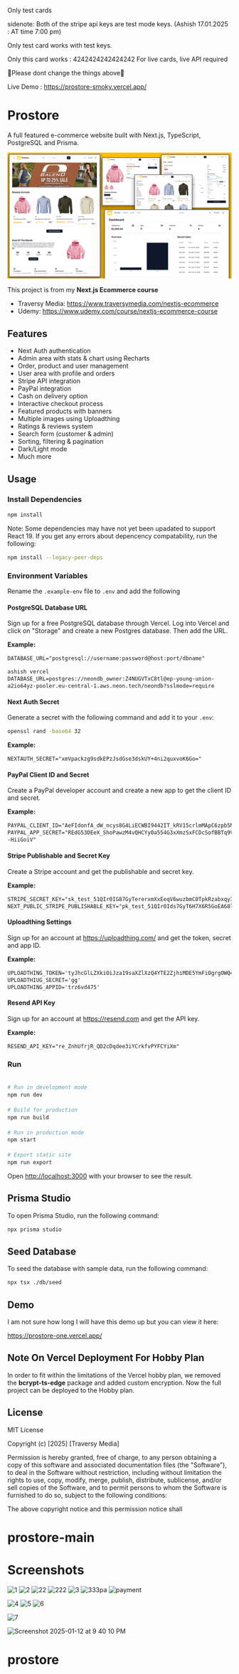 
Only test cards


sidenote: Both of the stripe api keys are test mode keys. (Ashish 17.01.2025 : AT time 7:00 pm)

Only test card works with test keys.


Only this card works : 4242424242424242
For live cards, live API required

🤩Please dont change the things above🤩



Live Demo :  https://prostore-smoky.vercel.app/ 


# Prostore

A full featured e-commerce website built with Next.js, TypeScript, PostgreSQL and Prisma.

<img src="/public/images/screen.png" alt="Next.js Ecommerce" />

This project is from my **Next.js Ecommerce course**

- Traversy Media: https://www.traversymedia.com/nextjs-ecommerce
- Udemy: https://www.udemy.com/course/nextjs-ecommerce-course

## Features

- Next Auth authentication
- Admin area with stats & chart using Recharts
- Order, product and user management
- User area with profile and orders
- Stripe API integration
- PayPal integration
- Cash on delivery option
- Interactive checkout process
- Featured products with banners
- Multiple images using Uploadthing
- Ratings & reviews system
- Search form (customer & admin)
- Sorting, filtering & pagination
- Dark/Light mode
- Much more

## Usage

### Install Dependencies

```bash
npm install
```

Note: Some dependencies may have not yet been upadated to support React 19. If you get any errors about depencency compatability, run the following:

```bash
npm install --legacy-peer-deps
```

### Environment Variables

Rename the `.example-env` file to `.env` and add the following

#### PostgreSQL Database URL

Sign up for a free PostgreSQL database through Vercel. Log into Vercel and click on "Storage" and create a new Postgres database. Then add the URL.

**Example:**

```
DATABASE_URL="postgresql://username:password@host:port/dbname"
```
```
ashish vercel
DATABASE_URL=postgres://neondb_owner:Z4NUGVTxC8tl@ep-young-union-a2io64yz-pooler.eu-central-1.aws.neon.tech/neondb?sslmode=require
``` 


#### Next Auth Secret

Generate a secret with the following command and add it to your `.env`:

```bash
openssl rand -base64 32
```

**Example:**

```
NEXTAUTH_SECRET="xmVpackzg9sdkEPzJsdGse3dskUY+4ni2quxvoK6Go="
```

#### PayPal Client ID and Secret

Create a PayPal developer account and create a new app to get the client ID and secret.

**Example:**

```
PAYPAL_CLIENT_ID="AeFIdonfA_dW_ncys8G4LiECWBI9442IT_kRV15crlmMApC6zpb5Nsd7zlxj7UWJ5FRZtx"
PAYPAL_APP_SECRET="REdG53DEeX_ShoPawzM4vQHCYy0a554G3xXmzSxFCDcSofBBTq9VRqjs6xsNVBcbjqz--HiiGoiV"
```

#### Stripe Publishable and Secret Key

Create a Stripe account and get the publishable and secret key.

**Example:**

```
STRIPE_SECRET_KEY="sk_test_51QIr0IG87GyTererxmXxEeqV6wuzbmC0TpkRzabxqy3P4BpzpzDqnQaC1lZhmYg6IfNarnvpnbjjw5dsBq4afd0FXkeDriR"
NEXT_PUBLIC_STRIPE_PUBLISHABLE_KEY="pk_test_51QIr0Ids7GyT6H7X6R5GoEA68lYDcbcC94VU0U02SMkrrrYZT2CgSMZ1h22udb5Rg1AuonXyjmAQZESLLj100W3VGVwze"
```

#### Uploadthing Settings

Sign up for an account at https://uploadthing.com/ and get the token, secret and app ID.

**Example:**

```
UPLOADTHING_TOKEN='tyJhcGlLZXkiOiJza19saXZlXzQ4YTE2ZjhiMDE5YmFiOgrgOWQ4MmYxMGQxZGU2NTM3YzlkZGI3YjNiZDk3MmRhNGZmNGMwMmJlOWI2Y2Q0N2UiLCJhcHBJZCI6InRyejZ2NHczNzUiLCJyZWdpb25zIjpbInNlYTEiXX0='
UPLOADTHIUG_SECRET='gg'
UPLOADTHING_APPID='trz6vd475'
```

#### Resend API Key

Sign up for an account at https://resend.com  and get the API key.

**Example:**

```
RESEND_API_KEY="re_ZnhUfrjR_QD2cDqdee3iYCrkfvPYFCYiXm"
```

### Run

```bash

# Run in development mode
npm run dev

# Build for production
npm run build

# Run in production mode
npm start

# Export static site
npm run export
```

Open [http://localhost:3000](http://localhost:3000) with your browser to see the result.

## Prisma Studio

To open Prisma Studio, run the following command:

```bash
npx prisma studio
```

## Seed Database

To seed the database with sample data, run the following command:

```bash
npx tsx ./db/seed
```

## Demo

I am not sure how long I will have this demo up but you can view it here:

https://prostore-one.vercel.app/

## Note On Vercel Deployment For Hobby Plan

In order to fit within the limitations of the Vercel hobby plan, we removed the **bcrypt-ts-edge** package and added custom encryption. Now the full project can be deployed to the Hobby plan.

## License

MIT License

Copyright (c) [2025] [Traversy Media]

Permission is hereby granted, free of charge, to any person obtaining a copy
of this software and associated documentation files (the "Software"), to deal
in the Software without restriction, including without limitation the rights
to use, copy, modify, merge, publish, distribute, sublicense, and/or sell
copies of the Software, and to permit persons to whom the Software is
furnished to do so, subject to the following conditions:

The above copyright notice and this permission notice shall
# prostore-main





# Screenshots
![1](https://github.com/user-attachments/assets/55618409-5423-4454-8bff-cd2cdb88009c)
![2](https://github.com/user-attachments/assets/4989b141-52bb-431f-a480-0194799711aa)
![22](https://github.com/user-attachments/assets/4648c23d-c975-4a84-ad54-29eef1752f7e)
![222](https://github.com/user-attachments/assets/7c48187a-a4ef-41aa-8e72-80bfac85ce99)
![3](https://github.com/user-attachments/assets/1161d087-9fc2-47e6-a86d-8ddd79a7b7a3)
![333](https://github.com/user-attachments/assets/871111dc-f311-4dbd-b1bd-36be2ed429dc)pa
![payment](https://github.com/user-attachments/assets/a16a76b3-b4b2-4656-b5ef-39638eb9c698)

![4](https://github.com/user-attachments/assets/732d355d-df4e-463a-94b2-417f515a97d1)
![5](https://github.com/user-attachments/assets/1f80b908-7e41-4605-bdd2-034d61c3b458)
![6](https://github.com/user-attachments/assets/d4241a7c-75d3-4e6f-ada4-87ff058b1b5c)

![7](https://github.com/user-attachments/assets/51c12a6e-09e9-44d9-93d2-7a01b090c05e)

![Screenshot 2025-01-12 at 9 40 10 PM](https://github.com/user-attachments/assets/1b9fac5a-37e0-4edb-963d-d4a687d70cb1)



# prostore
